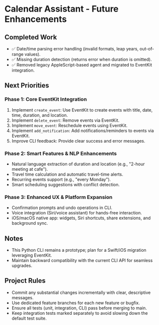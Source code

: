 # Calendar Assistant - Future Enhancements

## Completed Work

- ✅ Date/time parsing error handling (invalid formats, leap years, out-of-range values).
- ✅ Missing duration detection (returns error when duration is omitted).
- ✅ Removed legacy AppleScript-based agent and migrated to EventKit integration.

## Next Priorities

### Phase 1: Core EventKit Integration

1. Implement `create_event`: Use EventKit to create events with title, date, time, duration, and location.
2. Implement `delete_event`: Remove events via EventKit.
3. Implement `move_event`: Reschedule events using EventKit.
4. Implement `add_notification`: Add notifications/reminders to events via EventKit.
5. Improve CLI feedback: Provide clear success and error messages.

### Phase 2: Smart Features & NLP Enhancements

- Natural language extraction of duration and location (e.g., "2-hour meeting at cafe").
- Travel time calculation and automatic travel-time alerts.
- Recurring events support (e.g., "every Monday").
- Smart scheduling suggestions with conflict detection.

### Phase 3: Enhanced UX & Platform Expansion

- Confirmation prompts and undo operations in CLI.
- Voice integration (Siri/voice assistant) for hands-free interaction.
- iOS/macOS native app: widgets, Siri shortcuts, share extensions, and background sync.

## Notes

- This Python CLI remains a prototype; plan for a Swift/iOS migration leveraging EventKit.
- Maintain backward compatibility with the current CLI API for seamless upgrades.

## Project Rules

- Commit any substantial changes incrementally with clear, descriptive messages.
- Use dedicated feature branches for each new feature or bugfix.
- Ensure all tests (unit, integration, CLI) pass before merging to main.
- Keep integration tests marked separately to avoid slowing down the default test suite.
